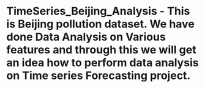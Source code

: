 # TimeSeries_Beijing_Analysis - This is Beijing pollution dataset. We have done Data Analysis on Various features and through this we will get an idea how to perform data analysis on Time series Forecasting project.
